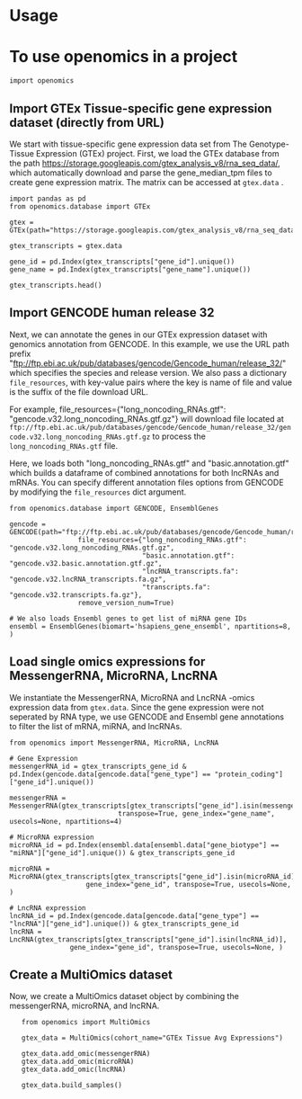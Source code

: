 # Usage

# To use openomics in a project

```{code-block} python
import openomics
```

## Import GTEx Tissue-specific gene expression dataset (directly from URL)

We start with tissue-specific gene expression data set from The Genotype-Tissue Expression (GTEx) project. First, we
load the GTEx database from the path https://storage.googleapis.com/gtex_analysis_v8/rna_seq_data/, which automatically
download and parse the gene_median_tpm files to create gene expression matrix. The matrix can be accessed at `gtex.data`
.

```{code-block} python
import pandas as pd
from openomics.database import GTEx

gtex = GTEx(path="https://storage.googleapis.com/gtex_analysis_v8/rna_seq_data/")

gtex_transcripts = gtex.data

gene_id = pd.Index(gtex_transcripts["gene_id"].unique())
gene_name = pd.Index(gtex_transcripts["gene_name"].unique())

gtex_transcripts.head()
```

## Import GENCODE human release 32

Next, we can annotate the genes in our GTEx expression dataset with genomics annotation from GENCODE. In this example,
we use the URL path prefix "ftp://ftp.ebi.ac.uk/pub/databases/gencode/Gencode_human/release_32/" which specifies the
species and release version. We also pass a dictionary `file_resources`, with key-value pairs where the key is name of
file and value is the suffix of the file download URL.

For example, file_resources={"long_noncoding_RNAs.gtf": "gencode.v32.long_noncoding_RNAs.gtf.gz"} will download file
located at `ftp://ftp.ebi.ac.uk/pub/databases/gencode/Gencode_human/release_32/gencode.v32.long_noncoding_RNAs.gtf.gz`
to process the `long_noncoding_RNAs.gtf` file.

Here, we loads both "long_noncoding_RNAs.gtf" and "basic.annotation.gtf" which builds a dataframe of combined
annotations for both lncRNAs and mRNAs. You can specify different annotation files options from GENCODE by modifying
the `file_resources` dict argument.

```{code-block} python
from openomics.database import GENCODE, EnsemblGenes

gencode = GENCODE(path="ftp://ftp.ebi.ac.uk/pub/databases/gencode/Gencode_human/release_32/",
                 file_resources={"long_noncoding_RNAs.gtf": "gencode.v32.long_noncoding_RNAs.gtf.gz",
                                 "basic.annotation.gtf": "gencode.v32.basic.annotation.gtf.gz",
                                 "lncRNA_transcripts.fa": "gencode.v32.lncRNA_transcripts.fa.gz",
                                 "transcripts.fa": "gencode.v32.transcripts.fa.gz"},
                 remove_version_num=True)

# We also loads Ensembl genes to get list of miRNA gene IDs
ensembl = EnsemblGenes(biomart='hsapiens_gene_ensembl', npartitions=8, )
```

## Load single omics expressions for MessengerRNA, MicroRNA, LncRNA

We instantiate the MessengerRNA, MicroRNA and LncRNA -omics expression data from `gtex.data`. Since the gene expression
were not seperated by RNA type, we use GENCODE and Ensembl gene annotations to filter the list of mRNA, miRNA, and
lncRNAs.

```{code-block} python
from openomics import MessengerRNA, MicroRNA, LncRNA

# Gene Expression
messengerRNA_id = gtex_transcripts_gene_id & pd.Index(gencode.data[gencode.data["gene_type"] == "protein_coding"]["gene_id"].unique())

messengerRNA = MessengerRNA(gtex_transcripts[gtex_transcripts["gene_id"].isin(messengerRNA_id)],
                           transpose=True, gene_index="gene_name", usecols=None, npartitions=4)

# MicroRNA expression
microRNA_id = pd.Index(ensembl.data[ensembl.data["gene_biotype"] == "miRNA"]["gene_id"].unique()) & gtex_transcripts_gene_id

microRNA = MicroRNA(gtex_transcripts[gtex_transcripts["gene_id"].isin(microRNA_id)],
                   gene_index="gene_id", transpose=True, usecols=None, )

# LncRNA expression
lncRNA_id = pd.Index(gencode.data[gencode.data["gene_type"] == "lncRNA"]["gene_id"].unique()) & gtex_transcripts_gene_id
lncRNA = LncRNA(gtex_transcripts[gtex_transcripts["gene_id"].isin(lncRNA_id)],
               gene_index="gene_id", transpose=True, usecols=None, )
```

Create a MultiOmics dataset
---------------------------
Now, we create a MultiOmics dataset object by combining the messengerRNA, microRNA, and lncRNA.

```{code-block} python
   from openomics import MultiOmics

   gtex_data = MultiOmics(cohort_name="GTEx Tissue Avg Expressions")

   gtex_data.add_omic(messengerRNA)
   gtex_data.add_omic(microRNA)
   gtex_data.add_omic(lncRNA)

   gtex_data.build_samples()
```
